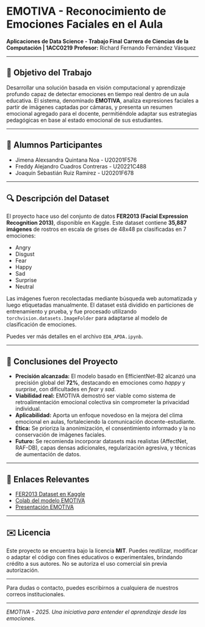 # EMOTIVA - Reconocimiento de Emociones Faciales en el Aula

**Aplicaciones de Data Science - Trabajo Final**
**Carrera de Ciencias de la Computación | 1ACC0219**
**Profesor:** Richard Fernando Fernández Vásquez

---

## 🚀 Objetivo del Trabajo

Desarrollar una solución basada en visión computacional y aprendizaje profundo capaz de detectar emociones en tiempo real dentro de un aula educativa. El sistema, denominado **EMOTIVA**, analiza expresiones faciales a partir de imágenes captadas por cámaras, y presenta un resumen emocional agregado para el docente, permitiéndole adaptar sus estrategias pedagógicas en base al estado emocional de sus estudiantes.

---

## 👥 Alumnos Participantes

- Jimena Alexsandra Quintana Noa - U20201F576  
- Freddy Alejandro Cuadros Contreras - U20221C488  
- Joaquín Sebastián Ruiz Ramírez - U20201F678

---

## 🔍 Descripción del Dataset

El proyecto hace uso del conjunto de datos **FER2013 (Facial Expression Recognition 2013)**, disponible en Kaggle. Este dataset contiene **35,887 imágenes** de rostros en escala de grises de 48x48 px clasificadas en 7 emociones:

- Angry
- Disgust
- Fear
- Happy
- Sad
- Surprise
- Neutral

Las imágenes fueron recolectadas mediante búsqueda web automatizada y luego etiquetadas manualmente. El dataset está dividido en particiones de entrenamiento y prueba, y fue procesado utilizando `torchvision.datasets.ImageFolder` para adaptarse al modelo de clasificación de emociones.

Puedes ver más detalles en el archivo `EDA_APDA.ipynb`.

---

## 🔬 Conclusiones del Proyecto

- **Precisión alcanzada:** El modelo basado en EfficientNet-B2 alcanzó una precisión global del **72%**, destacando en emociones como *happy* y *surprise*, con dificultades en *fear* y *sad*.
- **Viabilidad real:** EMOTIVA demostró ser viable como sistema de retroalimentación emocional colectiva sin comprometer la privacidad individual.
- **Aplicabilidad:** Aporta un enfoque novedoso en la mejora del clima emocional en aulas, fortaleciendo la comunicación docente-estudiante.
- **Ética:** Se prioriza la anonimización, el consentimiento informado y la no conservación de imágenes faciales.
- **Futuro:** Se recomienda incorporar datasets más realistas (AffectNet, RAF-DB), capas densas adicionales, regularización agresiva, y técnicas de aumentación de datos.

---

## 🔗 Enlaces Relevantes

- [FER2013 Dataset en Kaggle](https://www.kaggle.com/datasets/msambare/fer2013)
- [Colab del modelo EMOTIVA](https://colab.research.google.com/drive/1QUX1HmVuVfLUNaaZ1_vgI_OuEABF88hH?usp=sharing)
- [Presentación EMOTIVA](https://www.canva.com/design/DAGnKamPoQI/sLzzZFyObbzkmNqkF_iIcw/edit?utm_content=DAGnKamPoQI&utm_campaign=designshare&utm_medium=link2&utm_source=sharebutton)

---

## ✉️ Licencia

Este proyecto se encuentra bajo la licencia **MIT**. Puedes reutilizar, modificar o adaptar el código con fines educativos o experimentales, brindando crédito a sus autores. No se autoriza el uso comercial sin previa autorización.

---

Para dudas o contacto, puedes escribirnos a cualquiera de nuestros correos institucionales.

---

*EMOTIVA - 2025. Una iniciativa para entender el aprendizaje desde las emociones.*
